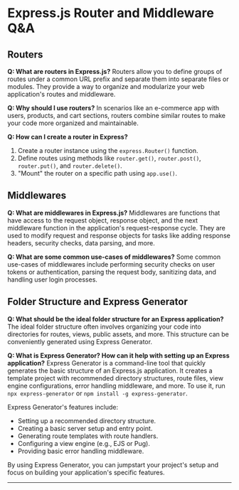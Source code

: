 # Express.js Router and Middleware Q&A

## Routers

**Q: What are routers in Express.js?**
Routers allow you to define groups of routes under a common URL prefix and separate them into separate files or modules. They provide a way to organize and modularize your web application's routes and middleware.

**Q: Why should I use routers?**
In scenarios like an e-commerce app with users, products, and cart sections, routers combine similar routes to make your code more organized and maintainable.

**Q: How can I create a router in Express?**
1. Create a router instance using the `express.Router()` function.
2. Define routes using methods like `router.get()`, `router.post()`, `router.put()`, and `router.delete()`.
3. "Mount" the router on a specific path using `app.use()`.

## Middlewares

**Q: What are middlewares in Express.js?**
Middlewares are functions that have access to the request object, response object, and the next middleware function in the application's request-response cycle. They are used to modify request and response objects for tasks like adding response headers, security checks, data parsing, and more.

**Q: What are some common use-cases of middlewares?**
Some common use-cases of middlewares include performing security checks on user tokens or authentication, parsing the request body, sanitizing data, and handling user login processes.

## Folder Structure and Express Generator

**Q: What should be the ideal folder structure for an Express application?**
The ideal folder structure often involves organizing your code into directories for routes, views, public assets, and more. This structure can be conveniently generated using Express Generator.

**Q: What is Express Generator? How can it help with setting up an Express application?**
Express Generator is a command-line tool that quickly generates the basic structure of an Express.js application. It creates a template project with recommended directory structures, route files, view engine configurations, error handling middleware, and more. To use it, run `npx express-generator` or `npm install -g express-generator`.

Express Generator's features include:
- Setting up a recommended directory structure.
- Creating a basic server setup and entry point.
- Generating route templates with route handlers.
- Configuring a view engine (e.g., EJS or Pug).
- Providing basic error handling middleware.

By using Express Generator, you can jumpstart your project's setup and focus on building your application's specific features.

---